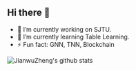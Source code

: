 ## Hi there 👋
- 🔭 I’m currently working on SJTU.
- 🌱 I’m currently learning Table Learning.
- ⚡ Fun fact: GNN, TNN, Blockchain

![JianwuZheng's github stats](https://github-readme-stats.vercel.app/api?username=JianwuZheng&show_icons=true&theme=radical) 
<!--
**JianwuZheng413/JianwuZheng413** is a ✨ _special_ ✨ repository because its `README.md` (this file) appears on your GitHub profile.

Here are some ideas to get you started:

- 🔭 I’m currently working on SJTU
- 🌱 I’m currently learning ...
- 👯 I’m looking to collaborate on ...
- 🤔 I’m looking for help with ...
- 💬 Ask me about ...
- 📫 How to reach me: ...
- 😄 Pronouns: ...
- ⚡ Fun fact: ...
-->
